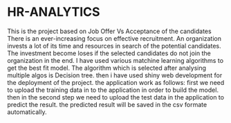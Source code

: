 # HR-ANALYTICS
This is the project based on Job Offer Vs Acceptance of the candidates
There is an ever-increasing focus on effective recruitment. An organization invests a lot of its time and resources in search of the potential candidates. The investment become loses if the selected candidates do not join the organization in the end.
I have used various matchine learning algorithms to get the best fit model.
The algorithm which is selected after analysing multiple algos is Decision tree.
then i have used shiny web development for the deployment of the project.
the application work as follows:
first we need to upload the training data in to the application in order to build the model.
then in the second step we need to upload the test data in the application to predict the result.
the predicted result will be saved in the csv formate automatically.
